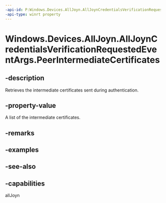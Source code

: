 ----api-id: P:Windows.Devices.AllJoyn.AllJoynCredentialsVerificationRequestedEventArgs.PeerIntermediateCertificates
-api-type: winrt property
---<!-- Property syntaxpublic Windows.Foundation.Collections.IVectorView<Windows.Security.Cryptography.Certificates.Certificate> PeerIntermediateCertificates { get; }--># Windows.Devices.AllJoyn.AllJoynCredentialsVerificationRequestedEventArgs.PeerIntermediateCertificates## -descriptionRetrieves the intermediate certificates sent during authentication.## -property-valueA list of the intermediate certificates.## -remarks## -examples## -see-also## -capabilitiesallJoyn